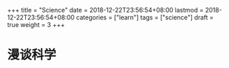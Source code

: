 +++
title = "Science"
date = 2018-12-22T23:56:54+08:00
lastmod = 2018-12-22T23:56:54+08:00
categories = ["learn"]
tags = ["science"]
draft = true
weight = 3
+++

# 漫谈科学

